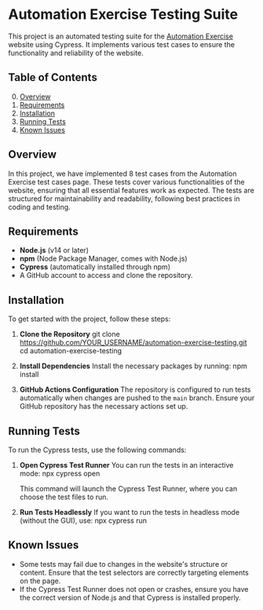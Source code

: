 # Automation Exercise Testing Suite

This project is an automated testing suite for the [Automation Exercise](https://www.automationexercise.com/) website using Cypress. It implements various test cases to ensure the functionality and reliability of the website.

## Table of Contents

0. [Overview](#overview)
1. [Requirements](#requirements)
2. [Installation](#installation)
3. [Running Tests](#running-tests)
4. [Known Issues](#known-issues)

## Overview

In this project, we have implemented 8 test cases from the Automation Exercise test cases page. These tests cover various functionalities of the website, ensuring that all essential features work as expected. The tests are structured for maintainability and readability, following best practices in coding and testing.

## Requirements

-   **Node.js** (v14 or later)
-   **npm** (Node Package Manager, comes with Node.js)
-   **Cypress** (automatically installed through npm)
-   A GitHub account to access and clone the repository.

## Installation

To get started with the project, follow these steps:

1. **Clone the Repository**
   git clone https://github.com/YOUR_USERNAME/automation-exercise-testing.git
   cd automation-exercise-testing

2. **Install Dependencies**
   Install the necessary packages by running:
   npm install

3. **GitHub Actions Configuration**
   The repository is configured to run tests automatically when changes are pushed to the `main` branch. Ensure your GitHub repository has the necessary actions set up.

## Running Tests

To run the Cypress tests, use the following commands:

1. **Open Cypress Test Runner**
   You can run the tests in an interactive mode:
   npx cypress open

    This command will launch the Cypress Test Runner, where you can choose the test files to run.

2. **Run Tests Headlessly**
   If you want to run the tests in headless mode (without the GUI), use:
   npx cypress run

## Known Issues

-   Some tests may fail due to changes in the website's structure or content. Ensure that the test selectors are correctly targeting elements on the page.
-   If the Cypress Test Runner does not open or crashes, ensure you have the correct version of Node.js and that Cypress is installed properly.
